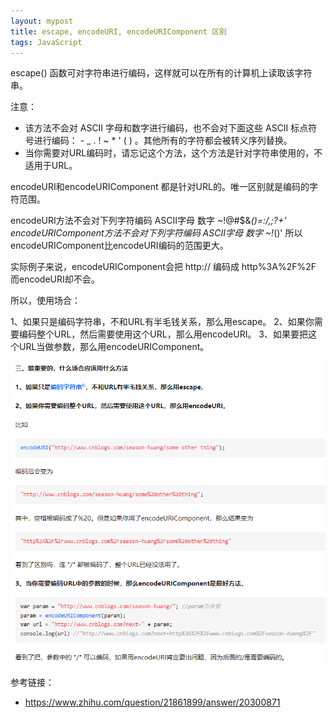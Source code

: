 ```yaml
---
layout: mypost
title: escape, encodeURI, encodeURIComponent 区别
tags: JavaScript
---
```


escape() 函数可对字符串进行编码，这样就可以在所有的计算机上读取该字符串。

注意：
- 该方法不会对 ASCII 字母和数字进行编码，也不会对下面这些 ASCII 标点符号进行编码： - _ . ! ~ * ' ( ) 。其他所有的字符都会被转义序列替换。
- 当你需要对URL编码时，请忘记这个方法，这个方法是针对字符串使用的，不适用于URL。

encodeURI和encodeURIComponent 都是针对URL的。唯一区别就是编码的字符范围。

encodeURI方法不会对下列字符编码 ASCII字母 数字 ~!@#$&*()=:/,;?+'
encodeURIComponent方法不会对下列字符编码 ASCII字母 数字 ~!*()'
所以encodeURIComponent比encodeURI编码的范围更大。

实际例子来说，encodeURIComponent会把 http:// 编码成 http%3A%2F%2F 而encodeURI却不会。

所以，使用场合：

1、如果只是编码字符串，不和URL有半毛钱关系，那么用escape。
2、如果你需要编码整个URL，然后需要使用这个URL，那么用encodeURI。
3、如果要把这个URL当做参数，那么用encodeURIComponent。

![](../../image/2019/1.png)

参考链接：
- https://www.zhihu.com/question/21861899/answer/20300871